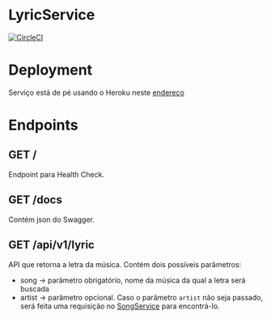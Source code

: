 # LyricService
[![CircleCI](https://circleci.com/gh/AwesomeMusicManager/LyricService.svg?style=svg)](https://circleci.com/gh/AwesomeMusicManager/LyricService)

# Deployment

Serviço está de pé usando o Heroku neste [endereço](https://lyric-service-app.herokuapp.com)

# Endpoints

## GET /
Endpoint para Health Check.

## GET /docs
Contém json do Swagger.

## GET /api/v1/lyric

API que retorna a letra da música.
Contém dois possíveis parâmetros:
- song -> parâmetro obrigatório, nome da música da qual a letra será buscada
- artist -> parâmetro opcional.
Caso o parâmetro `artist` não seja passado, será feita uma requisição no [SongService](https://github.com/AwesomeMusicManager/SongService) para encontrá-lo.
